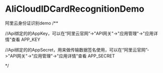 # AliCloudIDCardRecognitionDemo
阿里云身份证识别demo
/**
 
 //Api绑定的的AppKey，可以在“阿里云官网”->"API网关"->"应用管理"->"应用详情"查看
 APP_KEY
 
 //Api绑定的的AppSecret，用来做传输数据签名使用，可以在“阿里云官网”->"API网关"->"应用管理"->"应用详情"查看
 APP_SECRET
 
 */
